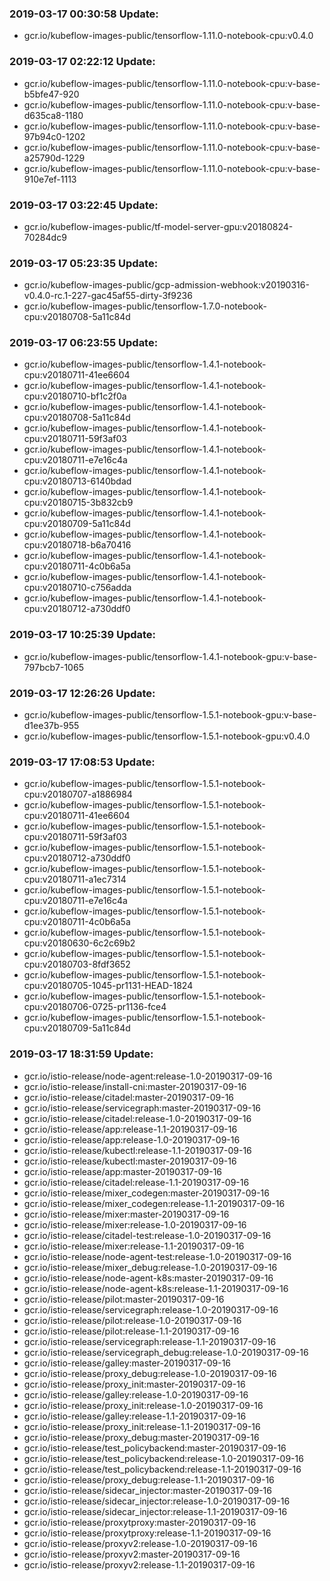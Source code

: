 ### 2019-03-17 00:30:58 Update:

- gcr.io/kubeflow-images-public/tensorflow-1.11.0-notebook-cpu:v0.4.0
### 2019-03-17 02:22:12 Update:

- gcr.io/kubeflow-images-public/tensorflow-1.11.0-notebook-cpu:v-base-b5bfe47-920
- gcr.io/kubeflow-images-public/tensorflow-1.11.0-notebook-cpu:v-base-d635ca8-1180
- gcr.io/kubeflow-images-public/tensorflow-1.11.0-notebook-cpu:v-base-97b94c0-1202
- gcr.io/kubeflow-images-public/tensorflow-1.11.0-notebook-cpu:v-base-a25790d-1229
- gcr.io/kubeflow-images-public/tensorflow-1.11.0-notebook-cpu:v-base-910e7ef-1113
### 2019-03-17 03:22:45 Update:

- gcr.io/kubeflow-images-public/tf-model-server-gpu:v20180824-70284dc9
### 2019-03-17 05:23:35 Update:

- gcr.io/kubeflow-images-public/gcp-admission-webhook:v20190316-v0.4.0-rc.1-227-gac45af55-dirty-3f9236
- gcr.io/kubeflow-images-public/tensorflow-1.7.0-notebook-cpu:v20180708-5a11c84d
### 2019-03-17 06:23:55 Update:

- gcr.io/kubeflow-images-public/tensorflow-1.4.1-notebook-cpu:v20180711-41ee6604
- gcr.io/kubeflow-images-public/tensorflow-1.4.1-notebook-cpu:v20180710-bf1c2f0a
- gcr.io/kubeflow-images-public/tensorflow-1.4.1-notebook-cpu:v20180708-5a11c84d
- gcr.io/kubeflow-images-public/tensorflow-1.4.1-notebook-cpu:v20180711-59f3af03
- gcr.io/kubeflow-images-public/tensorflow-1.4.1-notebook-cpu:v20180711-e7e16c4a
- gcr.io/kubeflow-images-public/tensorflow-1.4.1-notebook-cpu:v20180713-6140bdad
- gcr.io/kubeflow-images-public/tensorflow-1.4.1-notebook-cpu:v20180715-3b832cb9
- gcr.io/kubeflow-images-public/tensorflow-1.4.1-notebook-cpu:v20180709-5a11c84d
- gcr.io/kubeflow-images-public/tensorflow-1.4.1-notebook-cpu:v20180718-b6a70416
- gcr.io/kubeflow-images-public/tensorflow-1.4.1-notebook-cpu:v20180711-4c0b6a5a
- gcr.io/kubeflow-images-public/tensorflow-1.4.1-notebook-cpu:v20180710-c756adda
- gcr.io/kubeflow-images-public/tensorflow-1.4.1-notebook-cpu:v20180712-a730ddf0
### 2019-03-17 10:25:39 Update:

- gcr.io/kubeflow-images-public/tensorflow-1.4.1-notebook-gpu:v-base-797bcb7-1065
### 2019-03-17 12:26:26 Update:

- gcr.io/kubeflow-images-public/tensorflow-1.5.1-notebook-gpu:v-base-d1ee37b-955
- gcr.io/kubeflow-images-public/tensorflow-1.5.1-notebook-gpu:v0.4.0
### 2019-03-17 17:08:53 Update:

- gcr.io/kubeflow-images-public/tensorflow-1.5.1-notebook-cpu:v20180707-a1886984
- gcr.io/kubeflow-images-public/tensorflow-1.5.1-notebook-cpu:v20180711-41ee6604
- gcr.io/kubeflow-images-public/tensorflow-1.5.1-notebook-cpu:v20180711-59f3af03
- gcr.io/kubeflow-images-public/tensorflow-1.5.1-notebook-cpu:v20180712-a730ddf0
- gcr.io/kubeflow-images-public/tensorflow-1.5.1-notebook-cpu:v20180711-a1ec7314
- gcr.io/kubeflow-images-public/tensorflow-1.5.1-notebook-cpu:v20180711-e7e16c4a
- gcr.io/kubeflow-images-public/tensorflow-1.5.1-notebook-cpu:v20180711-4c0b6a5a
- gcr.io/kubeflow-images-public/tensorflow-1.5.1-notebook-cpu:v20180630-6c2c69b2
- gcr.io/kubeflow-images-public/tensorflow-1.5.1-notebook-cpu:v20180703-8fdf3652
- gcr.io/kubeflow-images-public/tensorflow-1.5.1-notebook-cpu:v20180705-1045-pr1131-HEAD-1824
- gcr.io/kubeflow-images-public/tensorflow-1.5.1-notebook-cpu:v20180706-0725-pr1136-fce4
- gcr.io/kubeflow-images-public/tensorflow-1.5.1-notebook-cpu:v20180709-5a11c84d
### 2019-03-17 18:31:59 Update:

- gcr.io/istio-release/node-agent:release-1.0-20190317-09-16
- gcr.io/istio-release/install-cni:master-20190317-09-16
- gcr.io/istio-release/citadel:master-20190317-09-16
- gcr.io/istio-release/servicegraph:master-20190317-09-16
- gcr.io/istio-release/citadel:release-1.0-20190317-09-16
- gcr.io/istio-release/app:release-1.1-20190317-09-16
- gcr.io/istio-release/app:release-1.0-20190317-09-16
- gcr.io/istio-release/kubectl:release-1.1-20190317-09-16
- gcr.io/istio-release/kubectl:master-20190317-09-16
- gcr.io/istio-release/app:master-20190317-09-16
- gcr.io/istio-release/citadel:release-1.1-20190317-09-16
- gcr.io/istio-release/mixer_codegen:master-20190317-09-16
- gcr.io/istio-release/mixer_codegen:release-1.1-20190317-09-16
- gcr.io/istio-release/mixer:master-20190317-09-16
- gcr.io/istio-release/mixer:release-1.0-20190317-09-16
- gcr.io/istio-release/citadel-test:release-1.0-20190317-09-16
- gcr.io/istio-release/mixer:release-1.1-20190317-09-16
- gcr.io/istio-release/node-agent-test:release-1.0-20190317-09-16
- gcr.io/istio-release/mixer_debug:release-1.0-20190317-09-16
- gcr.io/istio-release/node-agent-k8s:master-20190317-09-16
- gcr.io/istio-release/node-agent-k8s:release-1.1-20190317-09-16
- gcr.io/istio-release/pilot:master-20190317-09-16
- gcr.io/istio-release/servicegraph:release-1.0-20190317-09-16
- gcr.io/istio-release/pilot:release-1.0-20190317-09-16
- gcr.io/istio-release/pilot:release-1.1-20190317-09-16
- gcr.io/istio-release/servicegraph:release-1.1-20190317-09-16
- gcr.io/istio-release/servicegraph_debug:release-1.0-20190317-09-16
- gcr.io/istio-release/galley:master-20190317-09-16
- gcr.io/istio-release/proxy_debug:release-1.0-20190317-09-16
- gcr.io/istio-release/proxy_init:master-20190317-09-16
- gcr.io/istio-release/galley:release-1.0-20190317-09-16
- gcr.io/istio-release/proxy_init:release-1.0-20190317-09-16
- gcr.io/istio-release/galley:release-1.1-20190317-09-16
- gcr.io/istio-release/proxy_init:release-1.1-20190317-09-16
- gcr.io/istio-release/proxy_debug:master-20190317-09-16
- gcr.io/istio-release/test_policybackend:master-20190317-09-16
- gcr.io/istio-release/test_policybackend:release-1.0-20190317-09-16
- gcr.io/istio-release/test_policybackend:release-1.1-20190317-09-16
- gcr.io/istio-release/proxy_debug:release-1.1-20190317-09-16
- gcr.io/istio-release/sidecar_injector:master-20190317-09-16
- gcr.io/istio-release/sidecar_injector:release-1.0-20190317-09-16
- gcr.io/istio-release/sidecar_injector:release-1.1-20190317-09-16
- gcr.io/istio-release/proxytproxy:master-20190317-09-16
- gcr.io/istio-release/proxytproxy:release-1.1-20190317-09-16
- gcr.io/istio-release/proxyv2:release-1.0-20190317-09-16
- gcr.io/istio-release/proxyv2:master-20190317-09-16
- gcr.io/istio-release/proxyv2:release-1.1-20190317-09-16

